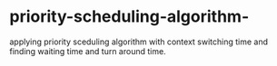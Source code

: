 # priority-scheduling-algorithm-
applying priority sceduling algorithm with context switching time and finding waiting time and turn around time.
